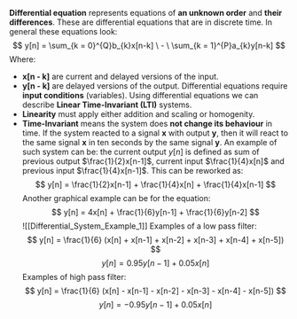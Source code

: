 **Differential equation** represents equations of **an unknown order** and **their differences**. These are differential equations that are in discrete time. In general these equations look:
$$
y[n] = \sum_{k = 0}^{Q}b_{k}x[n-k] \  - \ \sum_{k = 1}^{P}a_{k}y[n-k] 
$$
Where:
- **x\[n - k\]** are current and delayed versions of the input.
- **y\[n - k\]** are delayed versions of the output.
Differential equations require **input conditions** (variables). Using differential equations we can describe **Linear Time-Invariant (LTI)** systems.
- **Linearity** must apply either addition and scaling or homogenity. 
- **Time-Invariant** means the system does **not change its behaviour** in time. If the system reacted to a signal **x** with output **y**, then it will react to the same signal **x** in ten seconds by the same signal **y**.
An example of such system can be: the current output $y[n]$ is defined as sum of previous output $\frac{1}{2}x[n-1]$, current input $\frac{1}{4}x[n]$ and previous input $\frac{1}{4}x[n-1]$. This can be reworked as:
$$
y[n] = \frac{1}{2}x[n-1] + \frac{1}{4}x[n] + \frac{1}{4}x[n-1]
$$
Another graphical example can be for the equation:
$$
y[n] = 4x[n] + \frac{1}{6}y[n-1] + \frac{1}{6}y[n-2]
$$
![[Differential_System_Example_1]]
Examples of a low pass filter:
$$
y[n] = \frac{1}{6} (x[n] + x[n-1] + x[n-2] + x[n-3] + x[n-4] + x[n-5])
$$
$$
y[n] = 0.95y[n-1] + 0.05x[n]
$$
Examples of high pass filter:
$$
y[n] = \frac{1}{6} (x[n] - x[n-1] - x[n-2] - x[n-3] - x[n-4] - x[n-5])
$$
$$
y[n] = - 0.95y[n-1] + 0.05x[n]
$$